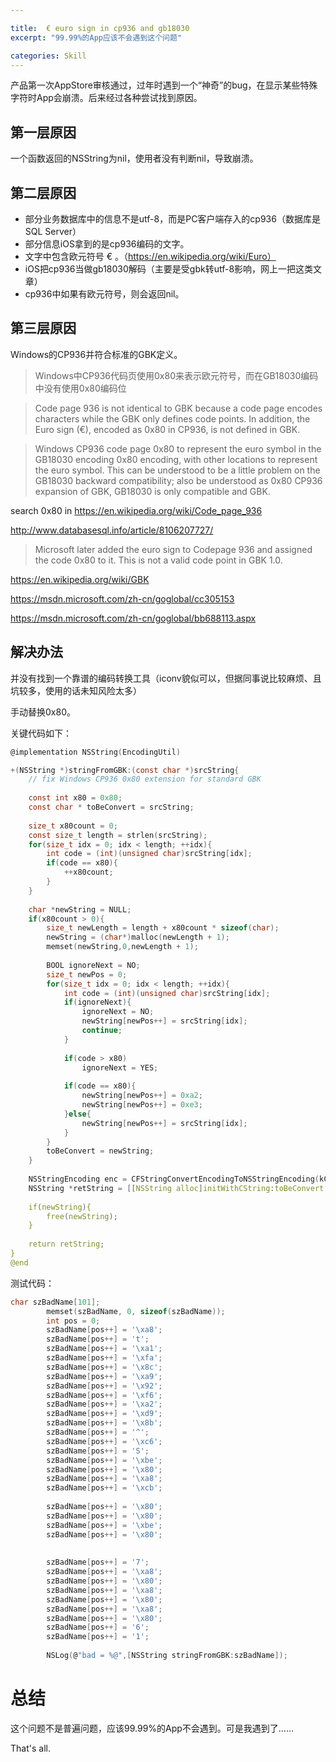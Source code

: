 ```yaml
---

title:  € euro sign in cp936 and gb18030
excerpt: "99.99%的App应该不会遇到这个问题"

categories: Skill
---
```






产品第一次AppStore审核通过，过年时遇到一个“神奇”的bug，在显示某些特殊字符时App会崩溃。后来经过各种尝试找到原因。


## 第一层原因

一个函数返回的NSString为nil，使用者没有判断nil，导致崩溃。

## 第二层原因

- 部分业务数据库中的信息不是utf-8，而是PC客户端存入的cp936（数据库是SQL Server）
- 部分信息iOS拿到的是cp936编码的文字。
- 文字中包含欧元符号 € 。（https://en.wikipedia.org/wiki/Euro）
- iOS把cp936当做gb18030解码（主要是受gbk转utf-8影响，网上一把这类文章）
- cp936中如果有欧元符号，则会返回nil。

## 第三层原因

Windows的CP936并符合标准的GBK定义。

> Windows中CP936代码页使用0x80来表示欧元符号，而在GB18030编码中没有使用0x80编码位


> Code page 936 is not identical to GBK because a code page encodes characters while the GBK only defines code points. In addition, the Euro sign (€), encoded as 0x80 in CP936, is not defined in GBK.


> Windows CP936 code page 0x80 to represent the euro symbol in the GB18030 encoding 0x80 encoding, with other locations to represent the euro symbol. This can be understood to be a little problem on the GB18030 backward compatibility; also be understood as 0x80 CP936 expansion of GBK, GB18030 is only compatible and GBK.


search 0x80 in https://en.wikipedia.org/wiki/Code_page_936

http://www.databasesql.info/article/8106207727/


> Microsoft later added the euro sign to Codepage 936 and assigned the code 0x80 to it. This is not a valid code point in GBK 1.0.

https://en.wikipedia.org/wiki/GBK

https://msdn.microsoft.com/zh-cn/goglobal/cc305153

https://msdn.microsoft.com/zh-cn/goglobal/bb688113.aspx

## 解决办法

并没有找到一个靠谱的编码转换工具（iconv貌似可以，但据同事说比较麻烦、且坑较多，使用的话未知风险太多）

手动替换0x80。

关键代码如下：

``` c
@implementation NSString(EncodingUtil)

+(NSString *)stringFromGBK:(const char *)srcString{
    // fix Windows CP936 0x80 extension for standard GBK
    
    const int x80 = 0x80;
    const char * toBeConvert = srcString;
    
    size_t x80count = 0;
    const size_t length = strlen(srcString);
    for(size_t idx = 0; idx < length; ++idx){
        int code = (int)(unsigned char)srcString[idx];
        if(code == x80){
            ++x80count;
        }
    }
    
    char *newString = NULL;
    if(x80count > 0){
        size_t newLength = length + x80count * sizeof(char);
        newString = (char*)malloc(newLength + 1);
        memset(newString,0,newLength + 1);
        
        BOOL ignoreNext = NO;
        size_t newPos = 0;
        for(size_t idx = 0; idx < length; ++idx){
            int code = (int)(unsigned char)srcString[idx];
            if(ignoreNext){
                ignoreNext = NO;
                newString[newPos++] = srcString[idx];
                continue;
            }
            
            if(code > x80)
                ignoreNext = YES;
            
            if(code == x80){
                newString[newPos++] = 0xa2;
                newString[newPos++] = 0xe3;
            }else{
                newString[newPos++] = srcString[idx];
            }
        }
        toBeConvert = newString;
    }
    
    NSStringEncoding enc = CFStringConvertEncodingToNSStringEncoding(kCFStringEncodingGB_18030_2000);
    NSString *retString = [[NSString alloc]initWithCString:toBeConvert encoding:enc];
    
    if(newString){
        free(newString);
    }
    
    return retString;
}
@end

```


测试代码： 


``` c
char szBadName[101];
        memset(szBadName, 0, sizeof(szBadName));
        int pos = 0;
        szBadName[pos++] = '\xa8';
        szBadName[pos++] = 't';
        szBadName[pos++] = '\xa1';
        szBadName[pos++] = '\xfa';
        szBadName[pos++] = '\x8c';
        szBadName[pos++] = '\xa9';
        szBadName[pos++] = '\x92';
        szBadName[pos++] = '\xf6';
        szBadName[pos++] = '\xa2';
        szBadName[pos++] = '\xd9';
        szBadName[pos++] = '\x8b';
        szBadName[pos++] = '^';
        szBadName[pos++] = '\xc6';
        szBadName[pos++] = 'S';
        szBadName[pos++] = '\xbe';
        szBadName[pos++] = '\x80';
        szBadName[pos++] = '\xa8';
        szBadName[pos++] = '\xcb';
        
        szBadName[pos++] = '\x80';
        szBadName[pos++] = '\x80';
        szBadName[pos++] = '\xbe';
        szBadName[pos++] = '\x80';
        
        
        szBadName[pos++] = '7';
        szBadName[pos++] = '\xa8';
        szBadName[pos++] = '\x80';
        szBadName[pos++] = '\xa8';
        szBadName[pos++] = '\x80';
        szBadName[pos++] = '\xa8';
        szBadName[pos++] = '\x80';
        szBadName[pos++] = '6';
        szBadName[pos++] = '1';
        
        NSLog(@"bad = %@",[NSString stringFromGBK:szBadName]);

```



# 总结

这个问题不是普遍问题，应该99.99%的App不会遇到。可是我遇到了……

That's all.



